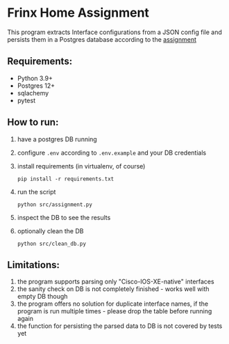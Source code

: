 # Frinx Home Assignment

This program extracts Interface configurations from a JSON config file and persists them in a Postgres database according to the [assignment](./Python_home_assignment_2021.docx)

## Requirements:

- Python 3.9+
- Postgres 12+
- sqlachemy
- pytest

## How to run:

1. have a postgres DB running
2. configure `.env` according to `.env.example` and your DB credentials
3. install requirements (in virtualenv, of course)

   ```pip
   pip install -r requirements.txt
   ```
4. run the script

   ```
   python src/assignment.py
   ```
5. inspect the DB to see the results
6. optionally clean the DB

   ```
   python src/clean_db.py
   ```

## Limitations:

1. the program supports parsing only "Cisco-IOS-XE-native" interfaces
2. the sanity check on DB is not completely finished - works well with empty DB though
3. the program offers no solution for duplicate interface names, if the program is run multiple times - please drop the table before running again
4. the function for persisting the parsed data to DB is not covered by tests yet
